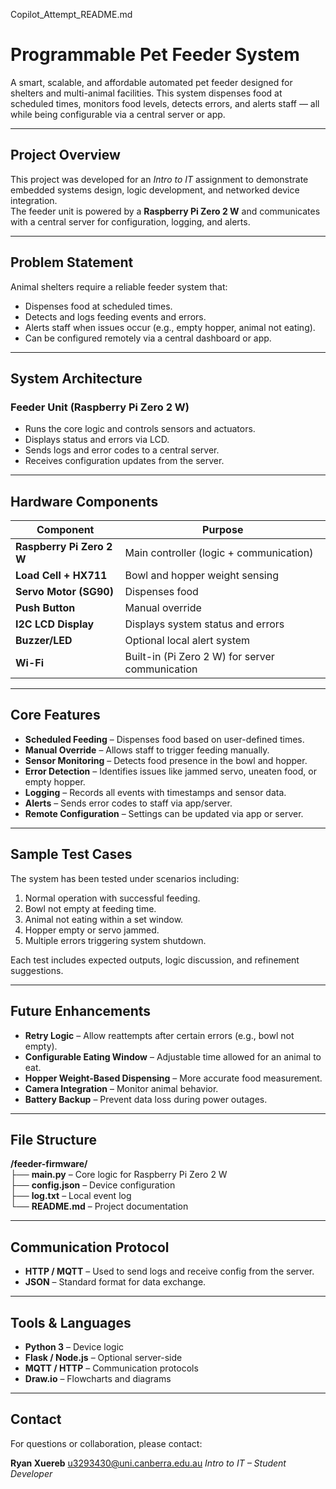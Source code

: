 Copilot_Attempt_README.md

# Programmable Pet Feeder System

A smart, scalable, and affordable automated pet feeder designed for shelters and multi-animal facilities. This system dispenses food at scheduled times, monitors food levels, detects errors, and alerts staff — all while being configurable via a central server or app.

---

## Project Overview

This project was developed for an *Intro to IT* assignment to demonstrate embedded systems design, logic development, and networked device integration.  
The feeder unit is powered by a **Raspberry Pi Zero 2 W** and communicates with a central server for configuration, logging, and alerts.

---

## Problem Statement

Animal shelters require a reliable feeder system that:

- Dispenses food at scheduled times.
- Detects and logs feeding events and errors.
- Alerts staff when issues occur (e.g., empty hopper, animal not eating).
- Can be configured remotely via a central dashboard or app.

---

## System Architecture

### Feeder Unit (Raspberry Pi Zero 2 W)
- Runs the core logic and controls sensors and actuators.
- Displays status and errors via LCD.
- Sends logs and error codes to a central server.
- Receives configuration updates from the server.

---

## Hardware Components

| Component                 | Purpose                                           |
|---------------------------|---------------------------------------------------|
| **Raspberry Pi Zero 2 W** | Main controller (logic + communication)           |
| **Load Cell + HX711**     | Bowl and hopper weight sensing                     |
| **Servo Motor (SG90)**    | Dispenses food                                    |
| **Push Button**           | Manual override                                   |
| **I2C LCD Display**       | Displays system status and errors                 |
| **Buzzer/LED**            | Optional local alert system                       |
| **Wi-Fi**                 | Built-in (Pi Zero 2 W) for server communication   |

---

## Core Features

- **Scheduled Feeding** – Dispenses food based on user-defined times.  
- **Manual Override** – Allows staff to trigger feeding manually.  
- **Sensor Monitoring** – Detects food presence in the bowl and hopper.  
- **Error Detection** – Identifies issues like jammed servo, uneaten food, or empty hopper.  
- **Logging** – Records all events with timestamps and sensor data.  
- **Alerts** – Sends error codes to staff via app/server.  
- **Remote Configuration** – Settings can be updated via app or server.  

---

## Sample Test Cases

The system has been tested under scenarios including:

1. Normal operation with successful feeding.  
2. Bowl not empty at feeding time.  
3. Animal not eating within a set window.  
4. Hopper empty or servo jammed.  
5. Multiple errors triggering system shutdown.  

Each test includes expected outputs, logic discussion, and refinement suggestions.

---

## Future Enhancements

- **Retry Logic** – Allow reattempts after certain errors (e.g., bowl not empty).  
- **Configurable Eating Window** – Adjustable time allowed for an animal to eat.  
- **Hopper Weight-Based Dispensing** – More accurate food measurement.  
- **Camera Integration** – Monitor animal behavior.  
- **Battery Backup** – Prevent data loss during power outages.  

---

## File Structure

**/feeder-firmware/**  
├── **main.py** – Core logic for Raspberry Pi Zero 2 W  
├── **config.json** – Device configuration  
├── **log.txt** – Local event log  
└── **README.md** – Project documentation  

---

## Communication Protocol

- **HTTP / MQTT** – Used to send logs and receive config from the server.  
- **JSON** – Standard format for data exchange.  

---

## Tools & Languages

- **Python 3** – Device logic  
- **Flask / Node.js** – Optional server-side  
- **MQTT / HTTP** – Communication protocols  
- **Draw.io** – Flowcharts and diagrams  

---

## Contact

For questions or collaboration, please contact:  

**Ryan Xuereb** 
u3293430@uni.canberra.edu.au
*Intro to IT – Student Developer*
